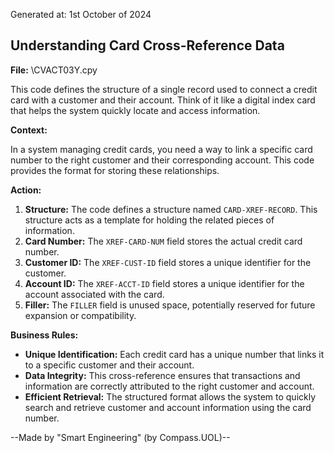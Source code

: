 Generated at: 1st October of 2024

##  Understanding Card Cross-Reference Data

**File:**  \CVACT03Y.cpy

This code defines the structure of a single record used to connect a credit card with a customer and their account. Think of it like a digital index card that helps the system quickly locate and access information.

**Context:**

In a system managing credit cards, you need a way to link a specific card number to the right customer and their corresponding account. This code provides the format for storing these relationships.

**Action:**

1. **Structure:** The code defines a structure named `CARD-XREF-RECORD`. This structure acts as a template for holding the related pieces of information.
2. **Card Number:**  The `XREF-CARD-NUM` field stores the actual credit card number.
3. **Customer ID:** The `XREF-CUST-ID` field stores a unique identifier for the customer.
4. **Account ID:** The `XREF-ACCT-ID` field stores a unique identifier for the account associated with the card.
5. **Filler:** The `FILLER` field is unused space, potentially reserved for future expansion or compatibility.

**Business Rules:**

* **Unique Identification:** Each credit card has a unique number that links it to a specific customer and their account.
* **Data Integrity:** This cross-reference ensures that transactions and information are correctly attributed to the right customer and account.
* **Efficient Retrieval:**  The structured format allows the system to quickly search and retrieve customer and account information using the card number.

--Made by "Smart Engineering" (by Compass.UOL)--